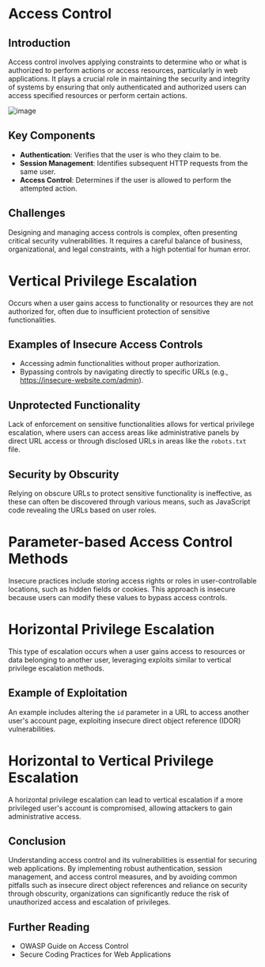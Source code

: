 # Access Control

## Introduction
Access control involves applying constraints to determine who or what is authorized to perform actions or access resources, particularly in web applications. It plays a crucial role in maintaining the security and integrity of systems by ensuring that only authenticated and authorized users can access specified resources or perform certain actions.

![image](https://github.com/vsang181/Appsec-Cheatsheet-Port-Swigger-/assets/28651683/959f31f0-ddda-4af9-8060-6897d9768c4e)

## Key Components
- **Authentication**: Verifies that the user is who they claim to be.
- **Session Management**: Identifies subsequent HTTP requests from the same user.
- **Access Control**: Determines if the user is allowed to perform the attempted action.

## Challenges
Designing and managing access controls is complex, often presenting critical security vulnerabilities. It requires a careful balance of business, organizational, and legal constraints, with a high potential for human error.

# Vertical Privilege Escalation

Occurs when a user gains access to functionality or resources they are not authorized for, often due to insufficient protection of sensitive functionalities.

## Examples of Insecure Access Controls
- Accessing admin functionalities without proper authorization.
- Bypassing controls by navigating directly to specific URLs (e.g., https://insecure-website.com/admin).

## Unprotected Functionality
Lack of enforcement on sensitive functionalities allows for vertical privilege escalation, where users can access areas like administrative panels by direct URL access or through disclosed URLs in areas like the `robots.txt` file.

## Security by Obscurity
Relying on obscure URLs to protect sensitive functionality is ineffective, as these can often be discovered through various means, such as JavaScript code revealing the URLs based on user roles.

# Parameter-based Access Control Methods

Insecure practices include storing access rights or roles in user-controllable locations, such as hidden fields or cookies. This approach is insecure because users can modify these values to bypass access controls.

# Horizontal Privilege Escalation

This type of escalation occurs when a user gains access to resources or data belonging to another user, leveraging exploits similar to vertical privilege escalation methods.

## Example of Exploitation
An example includes altering the `id` parameter in a URL to access another user's account page, exploiting insecure direct object reference (IDOR) vulnerabilities.

# Horizontal to Vertical Privilege Escalation

A horizontal privilege escalation can lead to vertical escalation if a more privileged user's account is compromised, allowing attackers to gain administrative access.

## Conclusion

Understanding access control and its vulnerabilities is essential for securing web applications. By implementing robust authentication, session management, and access control measures, and by avoiding common pitfalls such as insecure direct object references and reliance on security through obscurity, organizations can significantly reduce the risk of unauthorized access and escalation of privileges.

## Further Reading
- OWASP Guide on Access Control
- Secure Coding Practices for Web Applications
